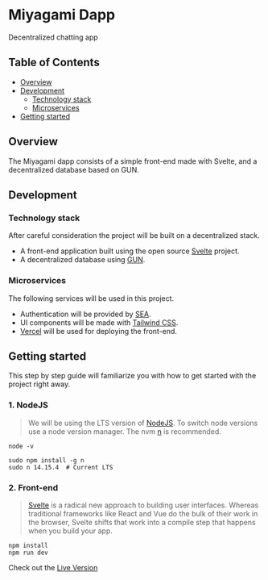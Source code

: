 # Miyagami Dapp
Decentralized chatting app

## Table of Contents

* [Overview](#overview)
* [Development](#development)
    * [Technology stack](#technology-stack)
    * [Microservices](#microservices)
* [Getting started](#getting-started)

## Overview

The Miyagami dapp consists of a simple front-end made with Svelte, and a decentralized database based on GUN.


## Development

### Technology stack

After careful consideration the project will be built on a decentralized stack.

* A front-end application built using the open source [Svelte](https://svelte.dev/) project.
* A decentralized database using [GUN](https://gun.eco/).


### Microservices

The following services will be used in this project.

* Authentication will be provided by [SEA](https://gun.eco/docs/SEA).
* UI components will be made with [Tailwind CSS](https://tailwindui.com/).
* [Vercel](https://vercel.com/) will be used for deploying the front-end.


## Getting started

This step by step guide will familiarize you with how to get started with the project right away.

### 1. NodeJS

>We will be using the LTS version of [NodeJS](https://nodejs.org/en/). To switch node versions use a node version manager.
The nvm [n](https://github.com/tj/n) is recommended.

```
node -v

sudo npm install -g n 
sudo n 14.15.4  # Current LTS
```

### 2. Front-end

>[Svelte](https://svelte.dev/) is a radical new approach to building user interfaces. Whereas traditional frameworks like React and Vue do the bulk of their work in the browser, Svelte shifts that work into a compile step that happens when you build your app.

```
npm install
npm run dev
```

Check out the [Live Version](https://miyagami-dapp.vercel.app/)

